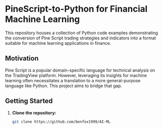 # PineScript-to-Python for Financial Machine Learning

This repository houses a collection of Python code examples demonstrating the conversion of Pine Script trading strategies and indicators into a format suitable for machine learning applications in finance.

## Motivation

Pine Script is a popular domain-specific language for technical analysis on the TradingView platform. However, leveraging its insights for machine learning often necessitates a translation to a more general-purpose language like Python. This project aims to bridge that gap. 

## Getting Started

1. **Clone the repository:** 
   ```bash
   git clone https://github.com/benfox1999/AI-ML
